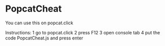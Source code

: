 # PopcatCheat
You can use this on popcat.click

Instructions:
1 go to popcat.click
2 press F12
3 open console tab
4 put the code PopcatCheat.js and press enter
